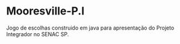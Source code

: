 # Mooresville-P.I
Jogo de escolhas construido em java para apresentação do Projeto Integrador no SENAC SP.
